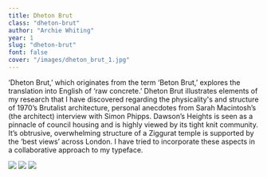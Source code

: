 ```yaml
---
title: Dheton Brut
class: "dheton-brut"
author: "Archie Whiting"
year: 1
slug: "dheton-brut"
font: false
cover: "/images/dheton_brut_1.jpg"
---
```


‘Dheton Brut,’ which originates from the term ‘Beton Brut,’ explores the translation into English of ‘raw concrete.’ Dheton Brut illustrates elements of my research that I have discovered regarding the physicality's and structure of 1970’s Brutalist architecture, personal anecdotes from Sarah Macintosh’s (the architect) interview with Simon Phipps. Dawson’s Heights is seen as a pinnacle of council housing and is highly viewed by its tight knit community. It’s obtrusive, overwhelming structure of a Ziggurat temple is supported by the ‘best views’ across London. I have tried to incorporate these aspects in a collaborative approach to my typeface.

![](/images/dheton_brut_1.jpg)
![](/images/dheton_brut_2.jpg)
![](/images/dheton_brut_3.jpg)